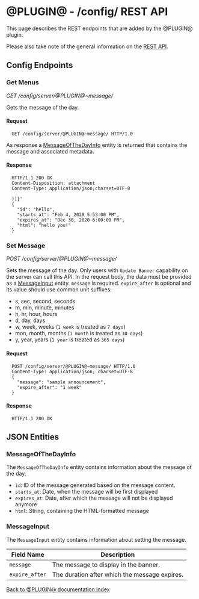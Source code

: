 # @PLUGIN@ - /config/ REST API

This page describes the REST endpoints that are added by the @PLUGIN@
plugin.

Please also take note of the general information on the
[REST API](../../../Documentation/rest-api.html).

## Config Endpoints

### Get Menus
_GET /config/server/@PLUGIN@~message/_

Gets the message of the day.

#### Request

```
  GET /config/server/@PLUGIN@~message/ HTTP/1.0
```

As response a [MessageOfTheDayInfo](#messageofthedayinfo) entity
is returned that contains the message and associated metadata.

#### Response

```
  HTTP/1.1 200 OK
  Content-Disposition: attachment
  Content-Type: application/json;charset=UTF-8

  )]}'
  {
    "id": "hello",
    "starts_at": "Feb 4, 2020 5:53:00 PM",
    "expires_at": "Dec 30, 2020 6:00:00 PM",
    "html": "hello you!"
  }
```

### Set Message
_POST /config/server/@PLUGIN@~message/_

Sets the message of the day. Only users with `Update Banner` capability on the
server can call this API. In the request body, the data must be provided as
a [MessageInput](#messageinput) entity. `message` is
required. `expire_after` is optional and its value should use common unit
suffixes:

* s, sec, second, seconds
* m, min, minute, minutes
* h, hr, hour, hours
* d, day, days
* w, week, weeks (`1 week` is treated as `7 days`)
* mon, month, months (`1 month` is treated as `30 days`)
* y, year, years (`1 year` is treated as `365 days`)

#### Request

```
  POST /config/server/@PLUGIN@~message/ HTTP/1.0
  Content-Type: application/json; charset=UTF-8
  {
    "message": "sample announcement",
    "expire_after": "1 week"
  }
```

#### Response

```
  HTTP/1.1 200 OK
```

## JSON Entities

### MessageOfTheDayInfo

The `MessageOfTheDayInfo` entity contains information about the message of the day.

* `id`: ID of the message generated based on the message content.
* `starts_at`: Date, when the message will be first displayed
* `expires_at`: Date, after which the message will not be displayed anymore
* `html`: String, containing the HTML-formatted message

### MessageInput

The `MessageInput` entity contains information about setting the message.

| Field Name     | Description                                   |
|----------------|-----------------------------------------------|
| `message`      | The message to display in the banner.         |
| `expire_after` | The duration after which the message expires. |

[Back to @PLUGIN@ documentation index][index]

[index]: index.html
